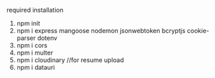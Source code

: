 required installation
1) npm init
2) npm i express mangoose nodemon jsonwebtoken bcryptjs cookie-parser dotenv
3) npm i cors
4) npm i multer
5) npm i cloudinary //for resume upload
5) npm i datauri